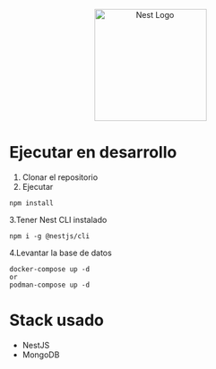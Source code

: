 <p align="center">
  <a href="http://nestjs.com/" target="blank"><img src="https://nestjs.com/img/logo-small.svg" width="200" alt="Nest Logo" /></a>
</p>



# Ejecutar en desarrollo

1. Clonar el repositorio
2. Ejecutar
````
npm install
````
3.Tener Nest CLI instalado
````
npm i -g @nestjs/cli
````
4.Levantar la base de datos
```
docker-compose up -d
or
podman-compose up -d
```

# Stack usado
  * NestJS
  * MongoDB
